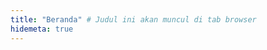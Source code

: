 ```yaml
---
title: "Beranda" # Judul ini akan muncul di tab browser
hidemeta: true
--- 
```


<!-- 
Konten markdown apapun yang Anda tulis di sini akan muncul di halaman utama,
di bawah blok "Selamat Datang" dan di atas daftar postingan terbaru Anda.

Untuk saat ini, kita biarkan kosong agar fokus pada daftar postingan.
-->